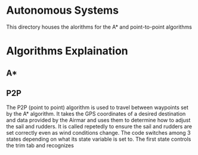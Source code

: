 
# Autonomous Systems
This directory houses the alorithms for the A* and point-to-point algorithms

# Algorithms Explaination


## A*

## P2P
The P2P (point to point) algorithm is used to travel between waypoints set by the A* algorithm. It takes the GPS coordinates of a desired destination and data provided by the Airmar and uses them to determine how to adjust the sail and rudders. It is called repetedly to ensure the sail and rudders are set correctly even as wind conditions change. The code switches among 3 states depending on what its state variable is set to. The first state controls the trim tab and recognizes 
